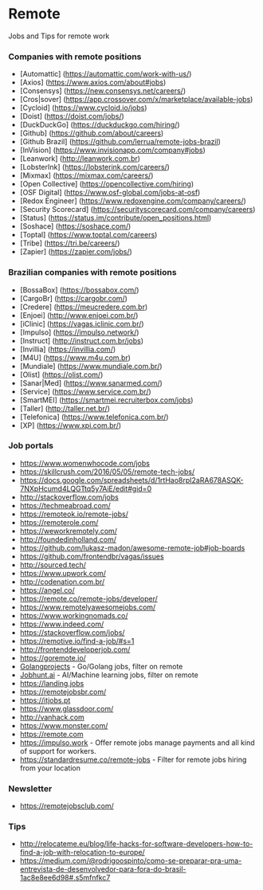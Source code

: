 # Remote
Jobs and Tips for remote work

### Companies with remote positions
- [Automattic] (https://automattic.com/work-with-us/)
- [Axios] (https://www.axios.com/about#jobs)
- [Consensys] (https://new.consensys.net/careers/)
- [Cros|sover] (https://app.crossover.com/x/marketplace/available-jobs)
- [Cycloid] (https://www.cycloid.io/jobs)
- [Doist] (https://doist.com/jobs/)
- [DuckDuckGo] (https://duckduckgo.com/hiring/)
- [Github] (https://github.com/about/careers)
- [Github Brazil] (https://github.com/lerrua/remote-jobs-brazil)
- [InVision] (https://www.invisionapp.com/company#jobs)
- [Leanwork] (http://leanwork.com.br)
- [LobsterInk] (https://lobsterink.com/careers/)
- [Mixmax] (https://mixmax.com/careers/)
- [Open Collective] (https://opencollective.com/hiring)
- [OSF Digital] (https://www.osf-global.com/jobs-at-osf)
- [Redox Engineer] (https://www.redoxengine.com/company/careers/)
- [Security Scorecard] (https://securityscorecard.com/company/careers)
- [Status] (https://status.im/contribute/open_positions.html)
- [Soshace] (https://soshace.com/)
- [Toptal] (https://www.toptal.com/careers)
- [Tribe] (https://tri.be/careers/)
- [Zapier] (https://zapier.com/jobs/)

### Brazilian companies with remote positions
- [BossaBox] (https://bossabox.com/)
- [CargoBr] (https://cargobr.com/) 
- [Credere] (https://meucredere.com.br)
- [Enjoei] (http://www.enjoei.com.br/)
- [iClinic] (https://vagas.iclinic.com.br/)
- [Impulso] (https://impulso.network/)
- [Instruct] (http://instruct.com.br/jobs) 
- [Invillia] (https://invillia.com/) 
- [M4U] (https://www.m4u.com.br)
- [Mundiale] (https://www.mundiale.com.br/)
- [Olist] (https://olist.com/)  
- [Sanar|Med] (https://www.sanarmed.com/) 
- [Service] (https://www.service.com.br/)
- [SmartMEI] (https://smartmei.recruiterbox.com/jobs) 
- [Taller] (http://taller.net.br/)
- [Telefonica] (https://www.telefonica.com.br/)
- [XP] (https://www.xpi.com.br/)

### Job portals
- https://www.womenwhocode.com/jobs
- https://skillcrush.com/2016/05/05/remote-tech-jobs/
- https://docs.google.com/spreadsheets/d/1rtHao8rpI2aRA678ASQK-7NXpHcumd4LQGTtq5y7AiE/edit#gid=0
- http://stackoverflow.com/jobs
- https://techmeabroad.com/
- https://remoteok.io/remote-jobs/
- https://remoterole.com/
- https://weworkremotely.com/
- http://foundedinholland.com/
- https://github.com/lukasz-madon/awesome-remote-job#job-boards
- https://github.com/frontendbr/vagas/issues
- http://sourced.tech/
- https://www.upwork.com/
- http://codenation.com.br/
- https://angel.co/
- https://remote.co/remote-jobs/developer/
- https://www.remotelyawesomejobs.com/
- https://www.workingnomads.co/
- https://www.indeed.com/
- https://stackoverflow.com/jobs/
- https://remotive.io/find-a-job/#s=1
- http://frontenddeveloperjob.com/
- https://goremote.io/
- [Golangprojects](https://www.golangprojects.com/golang-remote-jobs.html) - Go/Golang jobs, filter on remote
- [Jobhunt.ai](https://jobhunt.ai/machinelearning-remote-jobs.html) - AI/Machine learning jobs, filter on remote
- https://landing.jobs
- https://remotejobsbr.com/
- https://itjobs.pt
- https://www.glassdoor.com/
- http://vanhack.com
- https://www.monster.com/
- https://remote.com
- https://impulso.work - Offer remote jobs manage payments and all kind of support for workers.
- https://standardresume.co/remote-jobs - Filter for remote jobs hiring from your location

### Newsletter
- https://remotejobsclub.com/

### Tips
- http://relocateme.eu/blog/life-hacks-for-software-developers-how-to-find-a-job-with-relocation-to-europe/
- https://medium.com/@rodrigoospinto/como-se-preparar-pra-uma-entrevista-de-desenvolvedor-para-fora-do-brasil-1ac8e8ee6d98#.s5mfnfkc7
